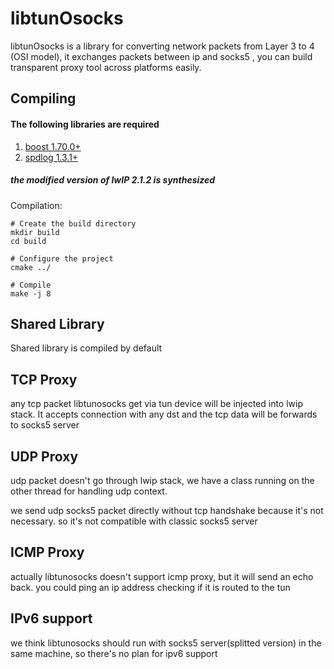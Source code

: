 # libtunOsocks


libtunOsocks is a library for converting network packets from Layer 3 to 4 (OSI model), it exchanges packets between ip and socks5
, you can build transparent proxy tool across platforms easily.



## Compiling ##

#### The following libraries are required 

1.  [boost 1.70.0+](https://www.boost.org/)
2.  [spdlog 1.3.1+](https://github.com/gabime/spdlog)

##### the modified version of lwIP 2.1.2 is synthesized

Compilation:

```Shell
# Create the build directory
mkdir build
cd build

# Configure the project
cmake ../

# Compile
make -j 8
```

## Shared Library

Shared library is compiled by default

## TCP Proxy

any tcp packet libtunosocks get via tun device will be injected into lwip stack. It accepts connection with any dst and the tcp data will be forwards to socks5 server

## UDP Proxy

udp packet doesn't go through lwip stack, we have a class running on the other thread for handling udp context.

we send udp socks5 packet directly without tcp handshake because it's not necessary. so it's not compatible with classic socks5 server

## ICMP Proxy

actually libtunosocks doesn't support icmp proxy, but it will send an echo back. you could ping an ip address checking if it is routed to the tun 

## IPv6 support

we think libtunosocks should run with socks5 server(splitted version) in the same machine, so there's no plan for ipv6 support 